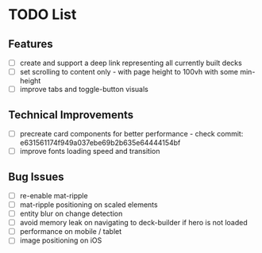 # TODO List

## Features

- [ ] create and support a deep link representing all currently built decks
- [ ] set scrolling to content only - with page height to 100vh with some min-height
- [ ] improve tabs and toggle-button visuals

## Technical Improvements

- [ ] precreate card components for better performance - check commit: e631561174f949a037ebe69b2b635e64444154bf
- [ ] improve fonts loading speed and transition

## Bug Issues

- [ ] re-enable mat-ripple
- [ ] mat-ripple positioning on scaled elements
- [ ] entity blur on change detection
- [ ] avoid memory leak on navigating to deck-builder if hero is not loaded
- [ ] performance on mobile / tablet
- [ ] image positioning on iOS
